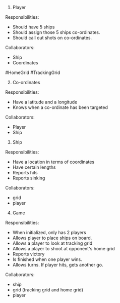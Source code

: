 1. Player

Responsibilities:

<!-- - Should have a tracking grid and a home grid -->
- Should have 5 ships
- Should assign those 5 ships co-ordinates. 
- Should call out shots on co-ordinates.
 
Collaborators:

- Ship
- Coordinates

#HomeGrid
#TrackingGrid





<!-- 2. Grid

Responsibilities: 

- Stores ships in specific locations
- Declare hits, misses and sinks for all locations
- Can hide ships

2.a. TrackingGrid < Grid

Responsibilities:

- Hides opponent's ship location

2.b. HomeGrid < Grid

Responsibilities:

- Know user's ship location

2+a+b. Collaborators:

- ship
- player
 -->

2. Co-ordinates

Responsibilities: 

- Have a latitude and a longitude
- Knows when a co-ordinate has been targeted

Collaborators:

- Player
- Ship


3. Ship

Responsibilities: 

- Have a location in terms of coordinates
- Have certain lengths
- Reports hits
- Reports sinking

Collaborators:

- grid
- player

 
4. Game

Responsibilities: 

- When initialized, only has 2 players
- Allows player to place ships on board.
- Allows a player to look at tracking grid
- Allows a player to shoot at opponent's home grid
- Reports victory
- Is finished when one player wins.
- Allows turns. If player hits, gets another go.

Collaborators:

- ship
- grid (tracking grid and home grid)
- player

